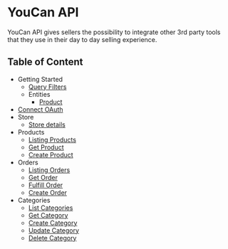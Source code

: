 # YouCan API

YouCan API gives sellers the possibility to integrate other 3rd party tools that they use in their day to day selling experience.

## Table of Content

- Getting Started
  - [Query Filters](misc/query-filters.md)
  - Entities
    - [Product](entities/product/product.md)
- [Connect OAuth](oauth/index.md)
- Store
  - [Store details](store/me.md)
- Products
  - [Listing Products](products/index.md)
  - [Get Product](products/get.md)
  - [Create Product](products/create.md)
- Orders
  - [Listing Orders](orders/index.md)
  - [Get Order](orders/get.md)
  - [Fulfill Order](orders/fulfill.md)
  - [Create Order](orders/create.md)
- Categories
  - [List Categories](categories/index.md)
  - [Get Category](categories/get.md)
  - [Create Category](categories/create.md)
  - [Update Category](categories/update.md)
  - [Delete Category](categories/delete.md)